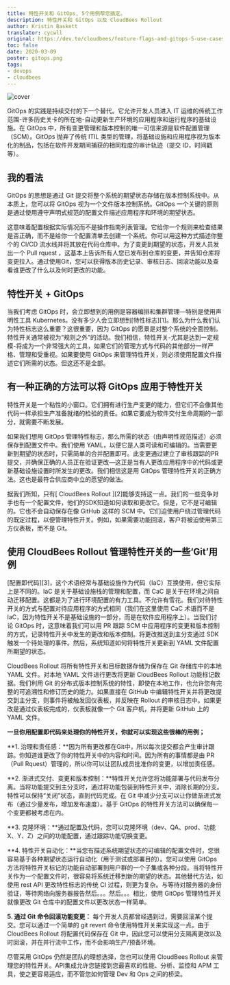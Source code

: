 ```yaml
---
title: 特性开关和 GitOps, 5个用例帮您搞定。
description: 特性开关和 GitOps 以及 CloudBees Rollout
author: Kristin Baskett
translator: cycwll
original: https://dev.to/cloudbees/feature-flags-and-gitops-5-use-cases-to-help-you-git-r-done-45ga
toc: false
date: 2020-03-09
poster: gitops.png
tags:
- devops
- cloudbees
---
```


![cover](gitops.png)

GitOps 的实践是持续交付的下一个替代。它允许开发人员进入 IT 运维的传统工作范围-许多历史关卡的所在地-自动更新生产环境的应用程序和运行程序的基础设施。在 GitOps 中，所有变更管理和版本控制的唯一可信来源是软件配置管理（SCM）。GitOps 抛弃了传统 ITIL 类型的管理，将基础设施和应用程序视为版本化的制品，包括在软件开发期间捕获的相同粒度的审计轨迹（提交 ID，时间戳等）。

## 我的看法
GitOps 的思想是通过 Git  提交将整个系统的期望状态存储在版本控制系统中。从本质上，您可以将 GitOps 视为一个文件版本控制系统。GitOps 一个关键的原则是通过使用遵守声明式规范的配置文件描述应用程序和环境的期望状态。

这意味着配置根据实际情况而不是操作指南列表管理。它给你一个规则来检查结果是否正确，而不是给你一个配置清单去创建一个系统。你可以用这种方式描述你整个的 CI/CD 流水线并将其放在代码仓库中。为了变更到期望的状态，开发人员发出一个 Pull rquest ，这基本上告诉所有人您已发布到仓库的变更，并告知仓库将变更拉入。通过使用Git，您可以获得版本历史记录、审核日志、回滚功能以及查看谁更改了什么以及何时更改的功能。

## 特性开关 + GitOps
当我们考虑 GitOps 时，会立即想到的用例是容器编排和集群管理—特别是使用声明性工具 Kubernetes。没有多少人会立即想到[特性标志][1]。那么为什么我们认为特性标志这么重要？这很重要，因为 GitOps 的愿景是对整个系统的全面控制。特性开关通常被视为“规则之外”的活动。我们相信，特性开关-尤其是达到一定规模-将成为一个非常强大的工具，如果它们的管理方式与代码的其他部分一样严格、管理和受重视。如果要使用 GitOps 来管理特性开关，则必须使用配置文件描述它们所需的状态。但这还不是全部。

## 有一种正确的方法可以将 GitOps 应用于特性开关
特性开关是一个粘性的小窗口。它们拥有进行生产变更的能力，但它们不会像其他代码一样承担生产准备就绪的检验的责任。如果它要成为软件交付生命周期的一部分，就需要不断发展。

如果我们想用 GitOps 管理特性标志，那么所需的状态（由声明性规范描述）必须保存到配置文件中。我们使用 YAML，以便它是人类可读和可编辑的。当需要更新到期望的状态时，只需简单的合并配置即可。此变更通过建立了审核跟踪的PR提交，并确保正确的人员正在验证更改—这正是当有人更改应用程序中的代码或更新基础设施设置时所发生的更改。我们相信这是用 GitOps 管理特性开关的正确方法。这也是最符合供应商中立的愿望的做法。

据我们所知，只有[ CloudBees Rollout ][2]能够支持这一点。我们的一些竞争对手也有一个配置文件，他们的SDK知道如何读取和更改它。但是，它不是可编辑的。它也不会自动保存在像 GitHub 这样的 SCM 中。它们迫使用户绕过管理代码的既定过程，以便管理特性开关。例如，如果需要功能回滚，客户将被迫使用第三方仪表板，而不是 Git。

## 使用 CloudBees Rollout 管理特性开关的一些‘Git’用例
[配置即代码][3]，这个术语经常与基础设施作为代码（IaC）互换使用，但它实际上是不同的。IaC 是关于基础设施栈的管理和配置，而 CaC 是关于在环境之间自动迁移配置。这都是为了进行环境配置的有力工具。不允许有雪花。我们对待特性开关的方式与配置对待应用程序的方式相同（我们在这里使用 CaC 术语而不是 IaC，因为特性开关不是基础设施的一部分，而是在软件应用程序上）。当我们讨论 GitOps 时，这意味着我们可以用 PR 跟踪 SCM 中应用程序的变更和版本控制的方式，记录特性开关中发生的更改和版本控制。将更改推送到主分支通过 SDK 触发一个待处理的事件。然后，系统知道如何将特性开关更新到 YAML 文件配置所期望的状态。

CloudBees Rollout 将所有特性开关和目标数据存储为保存在 Git 存储库中的本地 YAML 文件。对本地 YAML 文件进行更改将更新 CloudBees Rollout 功能标记数据。我们利用 Git 的分布式版本控制系统的特性，即使在本地工作，也允许您有完整的可追溯性和修订历史的能力。如果直接在 GitHub 中编辑特性开关并将更改提交到主分支，则事件将被触发回仪表板，并反映在 Rollout 的审核日志中。如果更改是通过仪表板完成的，仪表板就像一个 Git 客户机，并将更新 GitHub 上的 YAML 文件。

**一旦你用配置即代码来处理你的特性开关，你就可以实现这些很棒的用例；**

**1. 治理和责任感：**因为所有更改都在Git中，所以每次提交都会产生审计跟踪。你知道谁更改了你的特性开关中的内容和时间。因为所有的事情都是由 PR（Pull Rquest）管理的，所以你可以让团队成员批准你的变更，以增加责任感。

**2. 渐进式交付、变更和版本控制：**特性开关允许您将功能部署与代码发布分离。当将功能提交到主分支时，通过将功能包装到特性开关中，消除长期的分支。特性可以保持“关闭”状态，直到代码完成。在 Git 中减少分支可以让你做渐进式发布（通过少量发布，增加发布速度）。基于 GitOps 的特性开关方法可以确保每一个变更都被考虑在内。

**3. 克隆环境：**通过配置及代码，您可以克隆环境（dev、QA、prod、功能 X、Y、Z）之间的功能配置，通过跟踪功能切换变更。

**4. 特性开关自动化：**当您有描述系统期望状态的可编辑的配置文件时，您很容易基于各种期望状态运行自动化（用于测试或部署目的）。您可以使用 GitOps 方法将特性开关标记的功能自动部署到用户群的一个子集或各种分段。当将特性开关作为一个配置文件时，很容易将系统迁移到新的期望的状态。其他替代方法，如使用 rest API 更改特性标志的传统 CI 过程，则更为复杂。与等待对服务器的身份验证，等待网络向服务器报告然后。。。然后。。。相比，使用 GitOps 管理特性开关就像更改 Git 仓库中的配置文件以更改状态一样简单。

**5. 通过 Git 命令回滚功能变更：** 每个开发人员都曾经遇到过，需要回滚某个提交。您可以通过一个简单的 git revert 命令使用特性开关来实现这一点。由于 CloudBees Rollout 将配置代码保存在 Git 中，因此您可以使用分支隔离更改以及时回滚，并在并行流中工作，而不会影响生产/预备环境。

尽管采用 GitOps 仍然是团队的理想选择，您也可以使用 CloudBees Rollout 来管理您的特性开关。API集成允许您链接到您最喜欢的性能、分析、监控和 APM 工具，使之更容易适应，而不管您如何管理 Dev 和 Ops 之间的桥梁。
